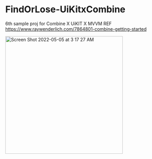 # FindOrLose-UiKitxCombine
6th sample proj for Combine X UiKIT X MVVM
REF https://www.raywenderlich.com/7864801-combine-getting-started

<img width="368" alt="Screen Shot 2022-05-05 at 3 17 27 AM" src="https://user-images.githubusercontent.com/13888326/166809604-f145fc40-f19b-4f59-a93d-fa031a789ad8.png">
